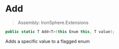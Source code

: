 ﻿

# Add

> Assembly: IronSphere.Extensions

```csharp
public static T Add<T>(this Enum this, T value);
```

Adds a specific value to a flagged enum

 